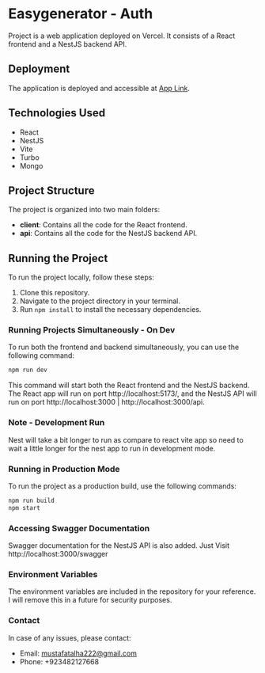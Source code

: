 # Easygenerator - Auth

Project is a web application deployed on Vercel. It consists of a React frontend and a NestJS backend API.

## Deployment

The application is deployed and accessible at [App Link](https://easy-generator.vercel.app/).

## Technologies Used

- React
- NestJS
- Vite
- Turbo
- Mongo

## Project Structure

The project is organized into two main folders:

- **client**: Contains all the code for the React frontend.
- **api**: Contains all the code for the NestJS backend API.

## Running the Project

To run the project locally, follow these steps:

1. Clone this repository.
2. Navigate to the project directory in your terminal.
3. Run `npm install` to install the necessary dependencies.

### Running Projects Simultaneously - On Dev

To run both the frontend and backend simultaneously, you can use the following command:

```bash
npm run dev
```

This command will start both the React frontend and the NestJS backend. The React app will run on port http://localhost:5173/, and the NestJS API will run on port http://localhost:3000 | http://localhost:3000/api.

### Note - Development Run

Nest will take a bit longer to run as compare to react vite app so need to wait a little longer for the nest app to run in development mode.

### Running in Production Mode

To run the project as a production build, use the following commands:

```bash
npm run build
npm start
```

### Accessing Swagger Documentation

Swagger documentation for the NestJS API is also added. Just Visit
http://localhost:3000/swagger

### Environment Variables

The environment variables are included in the repository for your reference. I will remove this in a future for security purposes.

### Contact

In case of any issues, please contact:

- Email: mustafatalha222@gmail.com
- Phone: +923482127668
